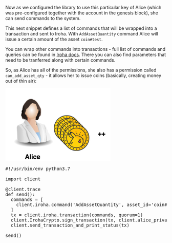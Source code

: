 Now as we configured the library to use this particular key of Alice (which was pre-configured together with the account in the genesis block), she can send commands to the system. 

This next snippet defines a list of commands that will be wrapped into a transaction and sent to Iroha. 
With `AddAssetQuantity` command Alice will issue a certain amount of the asset `coin#test`. 

You can wrap other commands into transactions - full list of commands and queries can be found in [Iroha docs](https://iroha.readthedocs.io/en/latest/api/index.html). 
There you can also find parameters that need to be tranferred along with certain commands.

So, as Alice has all of the permissions, she also has a permission called `can_add_asset_qty` - it allows her to issue coins (basically, creating money out of thin air):

![Coin Issue](assets/addcoin.png)

<pre class="file" data-filename="add-asset-quantity.py" data-target="replace">
#!/usr/bin/env python3.7

import client

@client.trace
def send():  
  commands = [    
    client.iroha.command('AddAssetQuantity', asset_id='coin#test', amount='50000.00')
  ]
  tx = client.iroha.transaction(commands, quorum=1)
  client.IrohaCrypto.sign_transaction(tx, client.alice_private_key)
  client.send_transaction_and_print_status(tx)

send()
</pre>
